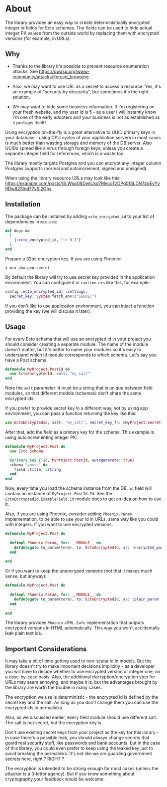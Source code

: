 # About

The library provides an easy way to create deterministically encrypted 
integer id fields for Ecto schemas. The fields can be used to hide actual
integer PK values from the outside world by replacing them with encrypted
versions (for example, in URLs).


## Why

* Thanks to the library it's possible to prevent resource enumeration
attacks. See https://owasp.org/www-community/attacks/Forced_browsing

* Also, we may want to use URL as a secret to access a resource.
Yes, it's an example of "security by obscurity", but sometimes it's the
right solution.

* We may want to hide some business information. If I'm registering on 
your fresh website, and my user id is 5 - as a user I will instantly know
I'm one of the early adopters and your business is not as established
as it portrays itself!

Using encryption on-the-fly is a great alternative to UUID primary keys 
in your database - using CPU cycles of your application servers in most 
cases is much better than wasting storage and memory of the DB server. 
Also UUIDs spread like a virus through foreign keys, unless you create
a separate integer field for references, which is a waste too.

The library mostly targets Postgres and you can encrypt any integer 
column Postgres supports (normal and autoincrement, signed and unsigned).

When using the library resource URLs may look like this:
https://example.com/posts/GLWsqG8DwIUxd7MecoTzDPg0fSLDN74qEyYy9Dw82SInd77vSi2Ops


## Installation

The package can be installed by adding `ecto_encrypted_id` to your list of
dependencies in `mix.exs`:

```elixir
def deps do
  [
    {:ecto_encrypted_id, "~> 0.1"}
  ]
end
```
Prepare a 32bit encryption key. If you are using Phoenix:
```shell
$ mix phx.gen.secret

```
By default the library will try to use secret key provided in the application
environment. You can configure it in `runtime.exs` like this, for example:
```elixir
config :ecto_encrypted_id, :settings,
  secret_key: System.fetch_env!("SECRET")
```
If you don't like to use application environment, you can inject a function
providing the key (we will discuss it later).


## Usage

For every Ecto schema that will use an encrypted id in your project you should 
consider creating a separate module. The name of the module doesn't matter, but
it's better to name your modules so it's easy to understand which Id module 
corresponds to which schema. Let's say you have a Post schema:
```elixir
defmodule MyProject.PostId do
  use EctoEncryptedId, salt: "my_salt"
end
```
Note the `salt` parameter: it must be a string that is unique between field modules,
so that different models (schemas) don't share the same encrypted ids.

If you prefer to provide secret key in a different way, not by using app 
environment, you can pass a function returning the key like this:
```elixir
use EctoEncryptedId, salt: "my_salt", secret_key_fn: &MyProject.Secret.key/0
```

After that, add the field as a primary key for the schema. This example
is using autoincrementing integer PK:
```elixir
defmodule MyProject.Post do
  use Ecto.Schema

  @primary_key {:id, MyProject.PostId, autogenerate: true}
  schema "posts" do
    field :title, :string
  end
end
```
Now, every time you load the schema instance from the DB, `id` field
will contain an instance of `MyProject.PostId.Id`. See the 
`EctoEncryptedId.ExampleField.Id` module docs to get an idea on how to use it.

Also, if you are using Phoenix, consider adding `Phoenix.Param` implementation,
to be able to use your id in URLs, same way like you could with integers.
If you want to use encrypted versions:
```elixir
defmodule MyProject.Post do
  ...
  defimpl Phoenix.Param, for: __MODULE__ do
    defdelegate to_param(term), to: EctoEncryptedId, as: :encrypted_param
  end
  ...
end
```
Or if you want to keep the unencryped versions (not that it makes much sense,
but anyway):
```elixir
defmodule MyProject.Post do
  ...
  defimpl Phoenix.Param, for: __MODULE__ do
    defdelegate to_param(term), to: EctoEncryptedId, as: :plain_param
  end
  ...
end
```
The library provides `Phoenix.HTML.Safe` implementation that outputs encrypted 
versions in HTML automatically. This way you won't accidentally leak plain text
ids.


## Important Considerations

It may take a bit of time getting used to non-scalar id in models. But the library
doesn't try to make important decisions implicitly - as a developer you will
have to decide whether to use encrypted version or integer one, on a case-by-case
basis. Also, the additional decryption/encryption step for URLs may seem annoying,
and maybe it is, but the advantages brought by the library are worth the trouble
in many cases.

The encryption we use is deterministic - the encrypted id is defined by the secret
key and the salt. As long as you don't change them you can use the encrypted ids in
permalinks.

Also, as we discussed earlier, every field module should use different salt. The salt
is not secret, but the encryption key is.

Don't use existing secret keys from your project as the key for this library -
in case there's a possible leak, you should always change secrets that guard
real security stuff, like passwords and bank accounts, but in the case of this 
library, you could even prefer to keep using the leaked key just to avoid breaking
the permalinks. It's not like we are guarding government secrets here, right ? RIGHT ?

The encryption is intended to be strong enough for most cases (unless the attacker
is a 3-letter agency). But if you know something about cryptography your feedback
would be welcome.

